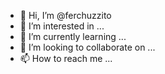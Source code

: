 - 👋 Hi, I’m @ferchuzzito
- 👀 I’m interested in ...
- 🌱 I’m currently learning ...
- 💞️ I’m looking to collaborate on ...
- 📫 How to reach me ...

<!---
ferchuzzito/ferchuzzito is a ✨ special ✨ repository because its `README.md` (this file) appears on your GitHub profile.
You can click the Preview link to take a look at your changes.
--->
